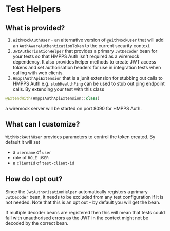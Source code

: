 # Test Helpers

## What is provided?

1. `WithMockAuthUser` - an alternative version of `@WithMockUser` that will add an `AuthAwareAuthenticationToken`
to the current security context.
2. `JwtAuthorisationHelper` that provides a primary `JwtDecoder` bean for your tests so that HMPPS Auth isn't required
as a wiremock dependency.  It also provides helper methods to create JWT access tokens and set authorisation headers for
use in integration tests when calling with web clients.
3. `HmppsAuthApiExtension` that is a junit extension for stubbing out calls to HMPPS Auth e.g. `stubHealthPing` can be
used to stub out ping endpoint calls.  By extending your test with this class
```kotlin
@ExtendWith(HmppsAuthApiExtension::class)
```
a wiremock server will be started on port 8090 for HMPPS Auth.

## What can I customize?

`WithMockAuthUser` provides parameters to control the token created.  By default it will set
* a `username` of `user`
* role of `ROLE_USER`
* a `clientId` of `test-client-id`

## How do I opt out?

Since the `JwtAuthorisationHelper` automatically registers a primary `JwtDecoder` bean, it needs to be excluded from
any test configuration if it is not needed.  Note that this is an opt out - by default you will get the bean.

If multiple decoder beans are registered then this will mean that tests could fail with unauthorised errors as the JWT
in the context might not be decoded by the correct bean. 
